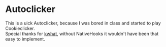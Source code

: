 # Autoclicker
This is a uick Autoclicker, because I was bored in class and started to play Cookieclicker.<br>
Special thanks for [kwhat](https://github.com/kwhat/), without NativeHooks it wouldn't have been that easy to implement.
